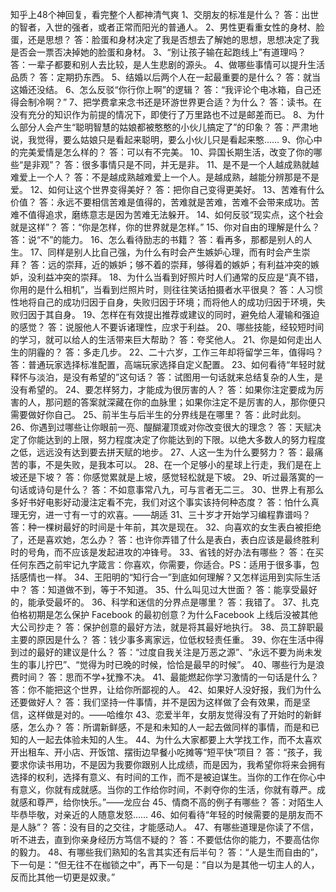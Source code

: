 知乎上48个神回复，看完整个人都神清气爽
1、交朋友的标准是什么？
答：出世的智者，入世的强者，或者正常而阳光的普通人。
2、男性更看重女性的身材、脸蛋，还是思想？
答：脸蛋和身材决定了我是否想去了解她的思想，思想决定了我是否会一票否决掉她的脸蛋和身材。
3、“别让孩子输在起跑线上”有道理吗？
答：一辈子都要和别人去比较，是人生悲剧的源头。
4、做哪些事情可以提升生活品质？
答：定期扔东西。
5、结婚以后两个人在一起最重要的是什么？
答：就当这婚还没结。
6、怎么反驳“你行你上啊”的逻辑？
答：“我评论个电冰箱，自己还得会制冷啊？”
7、把学费拿来念书还是环游世界更合适？为什么？
答：读书。在没有充分的知识作为前提的情况下，即使行了万里路也不过是邮差而已。
8、为什么部分人会产生“聪明智慧的姑娘都被憨憨的小伙儿搞定了”的印象？
答：严肃地说，我觉得，要么姑娘只是看起来聪明，要么小伙儿只是看起来憨……
9、你心中的完美爱情是怎么样的？
答：可以有不完美。
10、异国长期生活，改变了你的哪些“是非观”？
答：很多事情只是不同，并无是非。
11、是不是一个人越成熟就越难爱上一个人？
答：不是越成熟越难爱上一个人。是越成熟，越能分辨那是不是爱。
12、如何让这个世界变得美好？
答：把你自己变得更美好。
13、苦难有什么价值？
答：永远不要相信苦难是值得的，苦难就是苦难，苦难不会带来成功。苦难不值得追求，磨练意志是因为苦难无法躲开。
14、如何反驳“现实点，这个社会就是这样”？
答：“你是怎样，你的世界就是怎样。”
15、你对自由的理解是什么？
答：说“不”的能力。
16、怎么看待励志的书籍？
答：看再多，那都是别人的人生。
17、同样是别人比自己强，为什么有时会产生嫉妒心理，而有时会产生崇拜？
答：远的崇拜，近的嫉妒；够不着的崇拜，够得着的嫉妒；有利益冲突的嫉妒，没利益冲突的崇拜。
18、为什么当看到好照片时人们通常的反应是“真不错，你用的是什么相机”，当看到烂照片时，则往往笑话拍摄者水平很臭？
答：人习惯性地将自己的成功归因于自身，失败归因于环境；而将他人的成功归因于环境，失败归因于其自身。
19、怎样在有效提出推荐或建议的同时，避免给人灌输和强迫的感觉？
答：说服他人不要诉诸理性，应求于利益。
20、哪些技能，经较短时间的学习，就可以给人的生活带来巨大帮助？
答：夸奖他人。
21、你是如何走出人生的阴霾的？
答：多走几步。
22、二十六岁，工作三年却将留学三年，值得吗？
答：普通玩家选择标准配置，高端玩家选择自定义配置。
23、如何看待“年轻时就释怀与淡泊，是没有希望的”这句话？
答：试图用一句话就来总结复杂的人生，是没有希望的。
24、要怎样努力，才能成为很厉害的人？
答：如果你注定要成为厉害的人，那问题的答案就深藏在你的血脉里；如果你注定不是厉害的人，那你便只需要做好你自己。
25、前半生与后半生的分界线是在哪里？
答：此时此刻。
26、你遇到过哪些让你眼前一亮、醍醐灌顶或对你改变很大的理念？
答：天赋决定了你能达到的上限，努力程度决定了你能达到的下限。以绝大多数人的努力程度之低，远远没有达到要去拼天赋的地步。
27、人这一生为什么要努力？
答：最痛苦的事，不是失败，是我本可以。
28、在一个足够小的星球上行走，我们是在上坡还是下坡？
答：你感觉累就是上坡，感觉轻松就是下坡。
29、听过最落寞的一句话或诗句是什么？
答：不如意事常八九，可与言者无二三。
30、世界上有那么多好书好电影好动漫注定看不完，我们对这个事实该持何种态度？
答：怕什么真理无穷，进一寸有一寸的欢喜。——胡适
31、三十岁才开始学习编程靠谱吗？
答：种一棵树最好的时间是十年前，其次是现在。
32、向喜欢的女生表白被拒绝了，还是喜欢她，怎么办？
答：也许你弄错了什么是表白，表白应该是最终胜利时的号角，而不应该是发起进攻的冲锋号。
33、省钱的好办法有哪些？
答：在买任何东西之前牢记九字箴言：你喜欢，你需要，你适合。PS：适用于很多事，包括感情也一样。
34、王阳明的“知行合一”到底如何理解？又怎样运用到实际生活中？
答：知道做不到，等于不知道。
35、什么叫见过大世面？
答：能享受最好的，能承受最坏的。
36、科学和迷信的分界点是哪里？
答：我错了。
37、扎克伯格初期是怎么保护 Facebook 的最初创意？为什么Facebook 上线后没被其他大公司抄走？ 
答：保护创意的最好方法，就是将其最好地执行。
38、员工辞职最主要的原因是什么？
答：钱少事多离家远，位低权轻责任重。
39、你在生活中得到过的最好的建议是什么？
答：“过度自我关注是万恶之源”、“永远不要为尚未发生的事儿拧巴”、“觉得为时已晚的时候，恰恰是最早的时候”。
40、哪些行为是浪费时间？
答：思而不学+犹豫不决。
41、最能燃起你学习激情的一句话是什么？
答：你不能把这个世界，让给你所鄙视的人。
42、如果好人没好报，我们为什么还要做好人？
答：我们坚持一件事情，并不是因为这样做了会有效果，而是坚信，这样做是对的。——哈维尔
43、恋爱半年，女朋友觉得没有了开始时的新鲜感，怎么办？
答：所谓新鲜感，不是和未知的人一起去做同样的事情，而是和已知的人一起去体验未知的人生。
44、为什么大家都要上大学找工作，而不太喜欢开出租车、开小店、开饭馆、摆街边早餐小吃摊等“短平快”项目？
答：“孩子，我要求你读书用功，不是因为我要你跟别人比成绩，而是因为，我希望你将来会拥有选择的权利，选择有意义、有时间的工作，而不是被迫谋生。当你的工作在你心中有意义，你就有成就感。当你的工作给你时间，不剥夺你的生活，你就有尊严。成就感和尊严，给你快乐。”——龙应台
45、情商不高的例子有哪些？
答：对陌生人毕恭毕敬，对亲近的人随意发怒……
46、如何看待“年轻的时候需要的是朋友而不是人脉”？
答：没有目的之交往，才能感动人。
47、有哪些道理是你读了不信，听不进去，直到你亲身经历方笃信不疑的？
答：不要低估你的能力，不要高估你的毅力。
48、有哪些我们熟知的名言其实还有后半句？
答：“人是生而自由的”，下一句是：“但无往不在枷锁之中”，再下一句是：“自以为是其他一切主人的人，反而比其他一切更是奴隶。”
